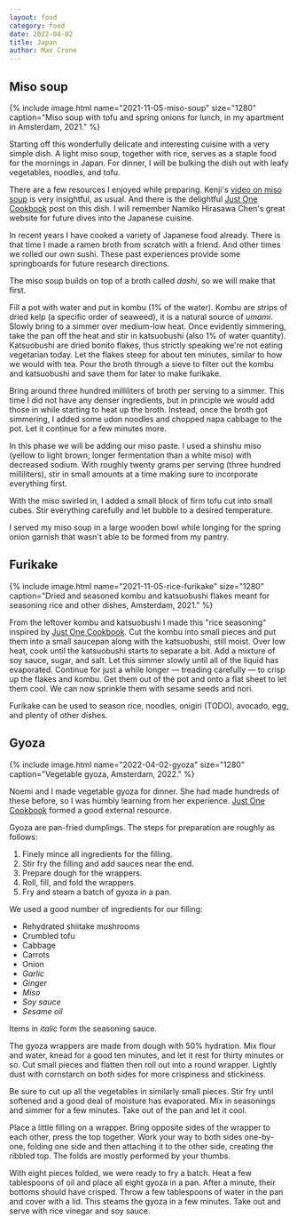 ```yaml
---
layout: food
category: food
date: 2022-04-02
title: Japan
author: Max Crone
---
```


## Miso soup

{% include image.html name="2021-11-05-miso-soup" size="1280" caption="Miso soup with tofu and spring onions for lunch, in my apartment in Amsterdam, 2021." %}

Starting off this wonderfully delicate and interesting cuisine with a very simple dish.
A light miso soup, together with rice, serves as a staple food for the mornings in Japan.
For dinner, I will be bulking the dish out with leafy vegetables, noodles, and tofu.

There are a few resources I enjoyed while preparing.
Kenji's [video on miso soup](https://youtu.be/U_Y9BUP3VVI) is very insightful, as usual.
And there is the delightful [Just One Cookbook](https://www.justonecookbook.com/homemade-miso-soup/) post on this dish.
I will remember Namiko Hirasawa Chen's great website for future dives into the Japanese cuisine.

In recent years I have cooked a variety of Japanese food already.
There is that time I made a ramen broth from scratch with a friend.
And other times we rolled our own sushi.
These past experiences provide some springboards for future research directions.

The miso soup builds on top of a broth called *dashi*, so we will make that first.

Fill a pot with water and put in kombu (1% of the water).
Kombu are strips of dried kelp (a specific order of seaweed), it is a natural source of *umami*.
Slowly bring to a simmer over medium-low heat.
Once evidently simmering, take the pan off the heat and stir in katsuobushi (also 1% of water quantity).
Katsuobushi are dried bonito flakes, thus strictly speaking we're not eating vegetarian today.
Let the flakes steep for about ten minutes, similar to how we would with tea.
Pour the broth through a sieve to filter out the kombu and katsuobushi and save them for later to make furikake.

Bring around three hundred milliliters of broth per serving to a simmer.
This time I did not have any denser ingredients, but in principle we would add those in while starting to heat up the broth.
Instead, once the broth got simmering, I added some udon noodles and chopped napa cabbage to the pot.
Let it continue for a few minutes more.

In this phase we will be adding our miso paste.
I used a shinshu miso (yellow to light brown; longer fermentation than a white miso) with decreased sodium.
With roughly twenty grams per serving (three hundred milliliters), stir in small amounts at a time making sure to incorporate everything first.

With the miso swirled in, I added a small block of firm tofu cut into small cubes.
Stir everything carefully and let bubble to a desired temperature.

I served my miso soup in a large wooden bowl while longing for the spring onion garnish that wasn't able to be formed from my pantry.

## Furikake

{% include image.html name="2021-11-05-rice-furikake" size="1280" caption="Dried and seasoned kombu and katsuobushi flakes meant for seasoning rice and other dishes, Amsterdam, 2021." %}

From the leftover kombu and katsuobushi I made this "rice seasoning" inspired by [Just One Cookbook](https://www.justonecookbook.com/homemade-furikake-rice-seasoning/).
Cut the kombu into small pieces and put them into a small saucepan along with the katsuobushi, still moist.
Over low heat, cook until the katsuobushi starts to separate a bit.
Add a mixture of soy sauce, sugar, and salt.
Let this simmer slowly until all of the liquid has evaporated.
Continue for just a while longer — treading carefully — to crisp up the flakes and kombu.
Get them out of the pot and onto a flat sheet to let them cool.
We can now sprinkle them with sesame seeds and nori.

Furikake can be used to season rice, noodles, onigiri (TODO), avocado, egg, and plenty of other dishes.

## Gyoza

{% include image.html name="2022-04-02-gyoza" size="1280" caption="Vegetable gyoza, Amsterdam, 2022." %}

Noemi and I made vegetable gyoza for dinner. She had made hundreds of these before, so I was humbly learning from her experience. [Just One Cookbook](https://www.justonecookbook.com/vegetable-gyoza/) formed a good external resource.

Gyoza are pan-fried dumplings. The steps for preparation are roughly as follows:

1. Finely mince all ingredients for the filling.
2. Stir fry the filling and add sauces near the end.
3. Prepare dough for the wrappers.
4. Roll, fill, and fold the wrappers.
5. Fry and steam a batch of gyoza in a pan.

We used a good number of ingredients for our filling:

- Rehydrated shiitake mushrooms
- Crumbled tofu
- Cabbage
- Carrots
- Onion
- *Garlic*
- *Ginger*
- *Miso*
- *Soy sauce*
- *Sesame oil*

Items in *italic* form the seasoning sauce.

The gyoza wrappers are made from dough with 50% hydration. Mix flour and water, knead for a good ten minutes, and let it rest for thirty minutes or so. Cut small pieces and flatten then roll out into a round wrapper. Lightly dust with cornstarch on both sides for more crispiness and stickiness.

Be sure to cut up all the vegetables in similarly small pieces. Stir fry until softened and a good deal of moisture has evaporated. Mix in seasonings and simmer for a few minutes. Take out of the pan and let it cool.

Place a little filling on a wrapper. Bring opposite sides of the wrapper to each other, press the top together. Work your way to both sides one-by-one, folding one side and then attaching it to the other side, creating the ribbled top. The folds are mostly performed by your thumbs.

With eight pieces folded, we were ready to fry a batch. Heat a few tablespoons of oil and place all eight gyoza in a pan. After a minute, their bottoms should have crisped. Throw a few tablespoons of water in the pan and cover with a lid. This steams the gyoza in a few minutes. Take out and serve with rice vinegar and soy sauce.
